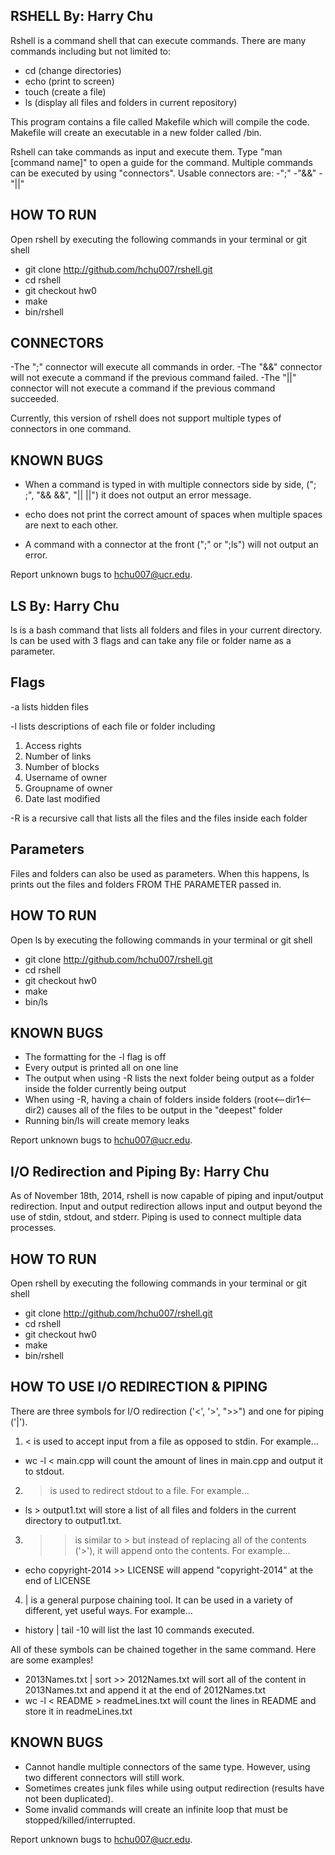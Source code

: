 RSHELL By: Harry Chu
----------------------------------


Rshell is a command shell that can execute commands.
There are many commands including but not limited to:
- cd (change directories)
- echo (print to screen)
- touch (create a file)
- ls (display all files and folders in current repository)

This program contains a file called Makefile which will compile the code.
Makefile will create an executable in a new folder called /bin.

Rshell can take commands as input and execute them. Type "man [command name]"
to open a guide for the command. Multiple commands can be executed by using
"connectors".
Usable connectors are:
-";"
-"&&"
-"||"

HOW TO RUN
----------------------------------
Open rshell by executing the following commands in your terminal or git shell
- git clone  http://github.com/hchu007/rshell.git
- cd rshell
- git checkout hw0
- make
- bin/rshell

CONNECTORS
----------------------------------
-The ";" connector will execute all commands in order.
-The "&&" connector will not execute a command if the previous command failed.
-The "||" connector will not execute a command if the previous command succeeded.

Currently, this version of rshell does not support multiple types of connectors in one command.


KNOWN BUGS
----------------------------------
- When a command is typed in with multiple connectors side by side, ("; ;", "&& &&", "|| ||")
  it does not output an error message.

- echo does not print the correct amount of spaces when multiple spaces are next to each other.
- A command with a connector at the front (";" or ";ls") will not output an error.








Report unknown bugs to hchu007@ucr.edu.



LS By: Harry Chu
----------------------------------
ls is a bash command that lists all folders and files in your current directory. ls can be used with 3 flags and can take any file or folder name as a parameter. 

Flags
----------------------------------
-a lists hidden files

-l lists descriptions of each file or folder including
  1. Access rights
  2. Number of links
  3. Number of blocks
  4. Username of owner
  5. Groupname of owner
  6. Date last modified

-R is a recursive call that lists all the files and the files inside each folder

Parameters
----------------------------------
Files and folders can also be used as parameters. When this happens, ls prints out the files and folders FROM THE PARAMETER passed in.

HOW TO RUN
----------------------------------
Open ls by executing the following commands in your terminal or git shell
- git clone  http://github.com/hchu007/rshell.git
- cd rshell
- git checkout hw0
- make
- bin/ls


KNOWN BUGS
----------------------------------
- The formatting for the -l flag is off
- Every output is printed all on one line
- The output when using -R lists the next folder being output as a folder inside the folder currently being output
- When using -R, having a chain of folders inside folders (root<--dir1<--dir2) causes all of the files to be output in the "deepest" folder
- Running bin/ls will create memory leaks








Report unknown bugs to hchu007@ucr.edu.






I/O Redirection and Piping By: Harry Chu
----------------------------------
As of November 18th, 2014, rshell is now capable of piping and input/output redirection. Input and output redirection allows input and output beyond the use of stdin, stdout, and stderr. Piping is used to connect multiple data processes.

HOW TO RUN
----------------------------------
Open rshell by executing the following commands in your terminal or git shell
- git clone  http://github.com/hchu007/rshell.git
- cd rshell
- git checkout hw0
- make
- bin/rshell

HOW TO USE I/O REDIRECTION & PIPING
------------------------------------
There are three symbols for I/O redirection ('<', '>', ">>") and one for piping ('|').
1. < is used to accept input from a file as opposed to stdin. For example...
  - wc -l < main.cpp    will count the amount of lines in main.cpp and output it to stdout.
2. > is used to redirect stdout to a file. For example...
  - ls > output1.txt    will store a list of all files and folders in the current directory to output1.txt.
3. >> is similar to > but instead of replacing all of the contents ('>'), it will append onto the contents. For example...
  - echo copyright-2014 >> LICENSE    will append "copyright-2014" at the end of LICENSE
4. | is a general purpose chaining tool. It can be used in a variety of different, yet useful ways. For example...
  - history | tail -10    will list the last 10 commands executed.

All of these symbols can be chained together in the same command. Here are some examples!
 - 2013Names.txt | sort >> 2012Names.txt will sort all of the content in 2013Names.txt and append it at the end of 2012Names.txt
 - wc -l < README > readmeLines.txt will count the lines in README and store it in readmeLines.txt

KNOWN BUGS
----------------------------------
- Cannot handle multiple connectors of the same type. However, using two different connectors will still work.
- Sometimes creates junk files while using output redirection (results have not been duplicated).
- Some invalid commands will create an infinite loop that must be stopped/killed/interrupted.









Report unknown bugs to hchu007@ucr.edu.

